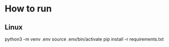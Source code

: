 # How to run

## Linux

python3 -m venv .env
source .env/bin/activate
pip install -r requirements.txt